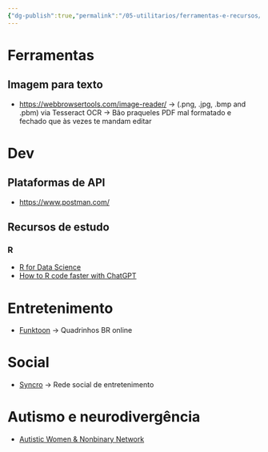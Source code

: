 ```yaml
---
{"dg-publish":true,"permalink":"/05-utilitarios/ferramentas-e-recursos/","tags":["🧠️/⚙️"],"created":"2023-05-24T10:01:35.645-03:00","updated":"2023-08-13T12:23:46.811-03:00"}
---
```



# Ferramentas
## Imagem para texto

- https://webbrowsertools.com/image-reader/ → (.png, .jpg, .bmp and .pbm) via Tesseract OCR
→ Bão praqueles PDF mal formatado e fechado que às vezes te mandam editar

# Dev

## Plataformas de API

- <https://www.postman.com/> 

## Recursos de estudo

### R
- [R for Data Science](https://r4ds.had.co.nz) 
- [How to R code faster with ChatGPT](https://www.r-bloggers.com/2023/04/how-to-r-code-faster-with-chatgpt/)

# Entretenimento

- [Funktoon](https://funktoon.com/) → Quadrinhos BR online

# Social

- [Syncro](https://syncro.vercel.app) →  Rede social de entretenimento


# Autismo e neurodivergência

- [Autistic Women & Nonbinary Network](https://awnnetwork.org/resource-library/)


